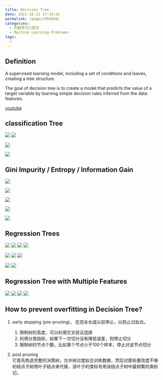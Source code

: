 ```yaml
---
title: Decision Tree
date: 2021-10-21 17:14:42
permalink: /pages/05b850/
categories:
  - 机器学习八股文
  - Machine Learning Problems
tags:
  - 
---
```

## Definition
A supervised learning model, including a set of conditions and leaves, creating a tree structure.

The goal of decision tree is to create a model that predicts the value of a target variable by learning simple decision rules inferred from the data features.


[youtube](https://www.youtube.com/watch?v=_L39rN6gz7Y)

## classification Tree
![](https://raw.githubusercontent.com/emmableu/image/master/202209211809589.png)
![](https://raw.githubusercontent.com/emmableu/image/master/202209211810180.png)

![](https://raw.githubusercontent.com/emmableu/image/master/202209211811045.png)

![](https://raw.githubusercontent.com/emmableu/image/master/202209211811207.png)

## Gini Impurity / Entropy / Information Gain

![](https://raw.githubusercontent.com/emmableu/image/master/202209211823400.png)

![](https://raw.githubusercontent.com/emmableu/image/master/202209211824229.png)

![](https://raw.githubusercontent.com/emmableu/image/master/202209211824180.png)

![](https://raw.githubusercontent.com/emmableu/image/master/202209211825366.png)

![](https://raw.githubusercontent.com/emmableu/image/master/202209211826108.png)

## Regression Trees
![](https://raw.githubusercontent.com/emmableu/image/master/202209212129496.png)
![](https://raw.githubusercontent.com/emmableu/image/master/202209212130493.png)
![](https://raw.githubusercontent.com/emmableu/image/master/202209212140399.png)
![](https://raw.githubusercontent.com/emmableu/image/master/202209212141337.png)

![](https://raw.githubusercontent.com/emmableu/image/master/202209212141492.png)
![](https://raw.githubusercontent.com/emmableu/image/master/202209212143091.png)
![](https://raw.githubusercontent.com/emmableu/image/master/202209212143390.png)

![](https://raw.githubusercontent.com/emmableu/image/master/202209212143564.png)
![](https://raw.githubusercontent.com/emmableu/image/master/202209212144819.png)

## Regression Tree with Multiple Features
![](https://raw.githubusercontent.com/emmableu/image/master/202209212144608.png)
![](https://raw.githubusercontent.com/emmableu/image/master/202209212158547.png)
![](https://raw.githubusercontent.com/emmableu/image/master/202209212159513.png)
![](https://raw.githubusercontent.com/emmableu/image/master/202209212159827.png)





## How to prevent overfitting in Decision Tree?
1. early stopping (pre-pruning)， 在完全长成以前停止，以防止过拟合。
    1. 限制树的高度，可以利用交叉验证选择
    2. 利用分类指标，如果下一次切分没有降低误差，则停止切分
    3. 限制树的节点个数，比如某个节点小于100个样本，停止对该节点切分

2. post pruning  
它首先构造完整的决策树，允许树过度拟合训练数据，然后对那些置信度不够的结点子树用叶子结点来代替，该叶子的类标号用该结点子树中最频繁的类标记。



